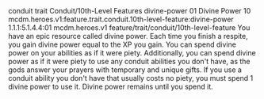 <ability>
  <metadata>
    <class>conduit</class>
    <feature_type>trait</feature_type>
    <file_dpath>Conduit/10th-Level Features</file_dpath>
    <item_id>divine-power</item_id>
    <item_index>01</item_index>
    <item_name>Divine Power</item_name>
    <level>10</level>
    <scc>mcdm.heroes.v1:feature.trait.conduit.10th-level-feature:divine-power</scc>
    <scdc>1.1.1:5.1.4.4:01</scdc>
    <source>mcdm.heroes.v1</source>
    <type>feature/trait/conduit/10th-level-feature</type>
  </metadata>
  <effects>
    <effect type="mundane">You have an epic resource called divine power. Each time you finish a respite, you gain divine power equal to the XP you gain. You can spend divine power on your abilities as if it were piety.
Additionally, you can spend divine power as if it were piety to use any conduit abilities you don&apos;t have, as the gods answer your prayers with temporary and unique gifts. If you use a conduit ability you don&apos;t have that usually costs no piety, you must spend 1 divine power to use it.
Divine power remains until you spend it.</effect>
  </effects>
</ability>
